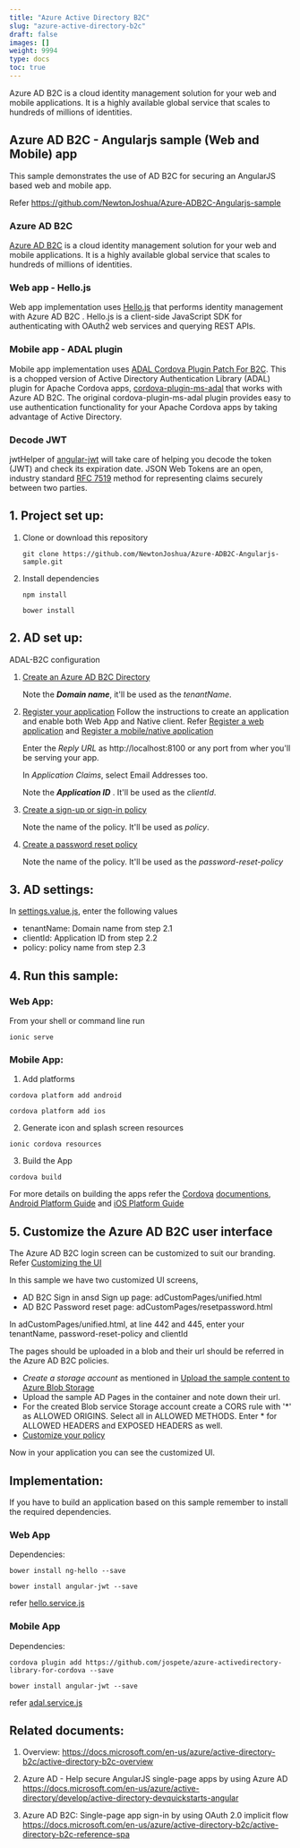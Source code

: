 ```yaml
---
title: "Azure Active Directory B2C"
slug: "azure-active-directory-b2c"
draft: false
images: []
weight: 9994
type: docs
toc: true
---
```


Azure AD B2C is a cloud identity management solution for your web and mobile applications. It is a highly available global service that scales to hundreds of millions of identities.

## Azure AD B2C - Angularjs sample (Web and Mobile) app

This sample demonstrates the use of AD B2C for securing an AngularJS based web and mobile app.

Refer https://github.com/NewtonJoshua/Azure-ADB2C-Angularjs-sample

### Azure AD B2C

[Azure AD B2C](https://azure.microsoft.com/en-us/services/active-directory-b2c/) is a cloud identity management solution for your web and mobile applications. It is a highly available global service that scales to hundreds of millions of identities.



### Web app - Hello.js
Web app implementation uses [Hello.js](http://adodson.com/hello.js/) that performs identity management with Azure AD B2C . Hello.js is a client-side JavaScript SDK for authenticating with OAuth2 web services and querying REST APIs.

### Mobile app - ADAL plugin
Mobile app implementation uses [ADAL Cordova Plugin Patch For B2C](https://github.com/jospete/azure-activedirectory-library-for-cordova). This is a chopped version of Active Directory Authentication Library (ADAL) plugin for Apache Cordova apps, [cordova-plugin-ms-adal](https://github.com/AzureAD/azure-activedirectory-library-for-cordova) that works with Azure AD B2C. The original cordova-plugin-ms-adal plugin provides easy to use authentication functionality for your Apache Cordova apps by taking advantage of Active Directory.

### Decode JWT
jwtHelper of [angular-jwt](https://github.com/auth0/angular-jwt) will take care of helping you decode the token (JWT) and check its expiration date. JSON Web Tokens are an open, industry standard [RFC 7519](https://tools.ietf.org/html/rfc7519) method for representing claims securely between two parties.

## 1. Project set up:
1. Clone or download this repository 

    `git clone https://github.com/NewtonJoshua/Azure-ADB2C-Angularjs-sample.git`
2. Install dependencies

    `npm install`

    `bower install`

## 2. AD set up:
ADAL-B2C configuration

1. [Create an Azure AD B2C Directory](https://docs.microsoft.com/en-us/azure/active-directory-b2c/active-directory-b2c-get-started)

    Note the **_Domain name_**, it'll be used as the _tenantName_.
2. [Register your application](https://docs.microsoft.com/en-us/azure/active-directory-b2c/active-directory-b2c-app-registration)
    Follow the instructions to create an application and enable both Web App and Native client. Refer [Register a web application](https://docs.microsoft.com/en-us/azure/active-directory-b2c/active-directory-b2c-app-registration#register-a-web-application) and [Register a mobile/native application](https://docs.microsoft.com/en-us/azure/active-directory-b2c/active-directory-b2c-app-registration#register-a-mobilenative-application)

    Enter the _Reply URL_ as http://localhost:8100 or any port from wher you'll be serving your app.

    In _Application Claims_, select Email Addresses too.

    Note the **_Application ID_** . It'll be used as the _clientId_.
3. [Create a sign-up or sign-in policy](https://docs.microsoft.com/en-us/azure/active-directory-b2c/active-directory-b2c-reference-policies#create-a-sign-up-or-sign-in-policy)

    Note the name of the policy. It'll be used as _policy_.
4. [Create a password reset policy](https://docs.microsoft.com/en-us/azure/active-directory-b2c/active-directory-b2c-reference-policies#create-a-password-reset-policy)

    Note the name of the policy. It'll be used as the _password-reset-policy_ 

## 3. AD settings:

In [settings.value.js](https://github.com/NewtonJoshua/Azure-ADB2C-Angularjs-sample/blob/master/www/js/settings.value.js), enter the following values

* tenantName: Domain name from step 2.1
* clientId: Application ID from step 2.2
* policy: policy name from step 2.3

## 4. Run this sample:
### Web App:
From your shell or command line run

`ionic serve`

### Mobile App:

1. Add platforms

  `cordova platform add android`

  `cordova platform add ios`

2. Generate icon and splash screen resources

  `ionic cordova resources`

3. Build the App
 
  `cordova build`

For more details on building the apps refer the [Cordova](https://cordova.apache.org/) [documentions](https://cordova.apache.org/docs/en/latest/guide/overview/index.html), [Android Platform Guide](https://cordova.apache.org/docs/en/latest/guide/platforms/android/index.html) and [iOS Platform Guide](https://cordova.apache.org/docs/en/latest/guide/platforms/ios/)

## 5. Customize the Azure AD B2C user interface

The Azure AD B2C login screen can be customized to suit our branding. Refer [Customizing the UI](https://docs.microsoft.com/en-us/azure/active-directory-b2c/active-directory-b2c-reference-ui-customization)

In this sample we have two customized UI screens,
* AD B2C Sign in ansd Sign up page: adCustomPages/unified.html
* AD B2C Password reset page: adCustomPages/resetpassword.html

In adCustomPages/unified.html, at line 442 and 445, enter your tenantName, password-reset-policy and clientId

The pages should be uploaded in a blob and their url should be referred in the Azure AD B2C policies.
  * _Create a storage account_ as mentioned in [Upload the sample content to Azure Blob Storage](https://docs.microsoft.com/en-us/azure/active-directory-b2c/active-directory-b2c-reference-ui-customization-helper-tool#upload-the-sample-content-to-azure-blob-storage)
  * Upload the sample AD Pages in the container and note down their url.
  * For the created Blob service Storage account create a CORS rule with '*' as ALLOWED ORIGINS. Select all in ALLOWED METHODS. Enter * for ALLOWED HEADERS and EXPOSED HEADERS as well.
  * [Customize your policy](https://docs.microsoft.com/en-us/azure/active-directory-b2c/active-directory-b2c-reference-ui-customization-helper-tool#customize-your-policy)
  
Now in your application you can see the customized UI.

## Implementation:

If you have to build an application based on this sample remember to install the required dependencies.

### Web App
Dependencies:

`bower install ng-hello --save`

`bower install angular-jwt --save`

refer [hello.service.js](https://github.com/NewtonJoshua/Azure-ADB2C-Angularjs-sample/blob/master/www/js/hello.service.js)

### Mobile App
Dependencies:

`cordova plugin add https://github.com/jospete/azure-activedirectory-library-for-cordova --save`

`bower install angular-jwt --save`

refer [adal.service.js](https://github.com/NewtonJoshua/Azure-ADB2C-Angularjs-sample/blob/master/www/js/adal.service.js)


## Related documents:

1. Overview:
https://docs.microsoft.com/en-us/azure/active-directory-b2c/active-directory-b2c-overview

2. Azure AD - Help secure AngularJS single-page apps by using Azure AD
https://docs.microsoft.com/en-us/azure/active-directory/develop/active-directory-devquickstarts-angular

3. Azure AD B2C: Single-page app sign-in by using OAuth 2.0 implicit flow
https://docs.microsoft.com/en-us/azure/active-directory-b2c/active-directory-b2c-reference-spa



